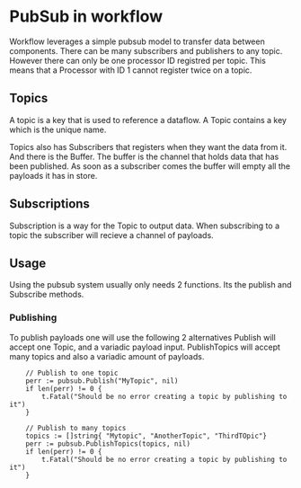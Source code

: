 # PubSub in workflow
Workflow leverages a simple pubsub model to transfer data between components. 
There can be many subscribers and publishers to any topic. However there can only be one processor ID registred per topic. This means that a Processor with ID 1 cannot register twice on a topic.

## Topics
A topic is a key that is used to reference a dataflow. A Topic contains a key which is the unique name. 

Topics also has Subscribers that registers when they want the data from it. 
And there is the Buffer. The buffer is the channel that holds data that has been published. As soon as a subscriber comes the buffer will empty all the payloads it has in store. 

## Subscriptions
Subscription is a way for the Topic to output data. When subscribing to a topic the subscriber will recieve a channel of payloads. 

## Usage
Using the pubsub system usually only needs 2 functions.
Its the publish and Subscribe methods.

### Publishing
To publish payloads one will use the following 2 alternatives
Publish will accept one Topic, and a variadic payload input.
PublishTopics will accept many topics and also a variadic amount of payloads.
```golang
    // Publish to one topic
    perr := pubsub.Publish("MyTopic", nil)
	if len(perr) != 0 {
		t.Fatal("Should be no error creating a topic by publishing to it")
    }
    
    // Publish to many topics
    topics := []string{ "Mytopic", "AnotherTopic", "ThirdTOpic"}
    perr := pubsub.PublishTopics(topics, nil)
	if len(perr) != 0 {
		t.Fatal("Should be no error creating a topic by publishing to it")
    }
```